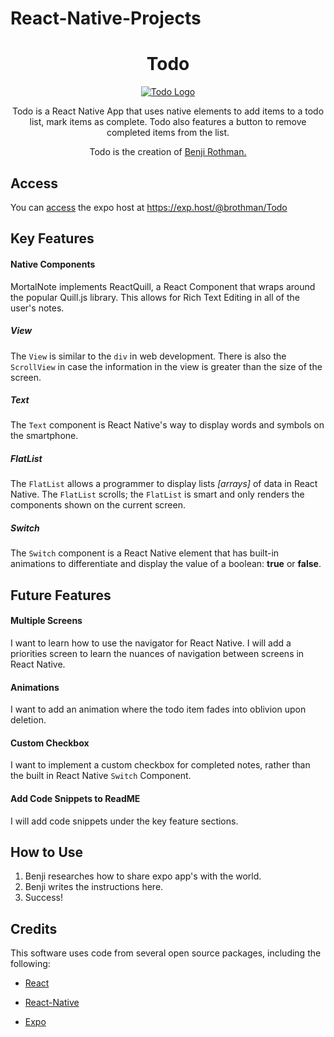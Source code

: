 # React-Native-Projects

<h1 align="center" font-size="80"> Todo </h1>
<p align="center">
  <a href="https://exp.host/@brothman/Todo">
    <img alt="Todo Logo" src="https://encrypted-tbn0.gstatic.com/images?q=tbn:ANd9GcRmciOC0_79d7_hdlAFDIP588vS8pbGncc4qouWfpncP-B4Mx9MEw" />
  </a>
</p>

<p align="center">
Todo is a React Native App that uses native elements to add items to a todo list, mark items as complete. Todo also features a button to remove completed items from the list.
</p>

<p align="center">
  Todo is the creation of <a href="https://www.linkedin.com/in/brothman7000" > Benji Rothman. </a> 
</p>


## Access
You can [access](https://exp.host/@brothman/Todo) the expo host at <https://exp.host/@brothman/Todo>

## Key Features

#### Native Components

MortalNote implements ReactQuill, a React Component that wraps around the popular Quill.js library. This allows for Rich Text Editing in all of the user's notes. 

##### View

The `View` is similar to the `div` in web development. There is also the `ScrollView` in case the information in the view is greater than the size of the screen. 

##### Text

The `Text` component is React Native's way to display words and symbols on the smartphone. 

##### FlatList

The `FlatList` allows a programmer to display lists *[arrays]* of data in React Native. The `FlatList` scrolls; the `FlatList` is smart and only renders the components shown on the current screen.

##### Switch

The `Switch` component is a React Native element that has built-in animations to differentiate and display the value of a boolean: **true** or **false**. 

## Future Features

#### Multiple Screens

I want to learn how to use the navigator for React Native. I will add a priorities screen to learn the nuances of navigation between screens in React Native.

#### Animations
I want to add an animation where the todo item fades into oblivion upon deletion. 

#### Custom Checkbox

I want to implement a custom checkbox for completed notes, rather than the built in React Native `Switch` Component. 

#### Add Code Snippets to ReadME

I will add code snippets under the key feature sections.

## How to Use

1. Benji researches how to share expo app's with the world.
2. Benji writes the instructions here.
8. Success! 


## Credits

This software uses code from several open source packages, including the following:

* [React](https://github.com/facebook/react)

* [React-Native](https://github.com/facebook/react-native)

* [Expo](https://github.com/expo/expo)
